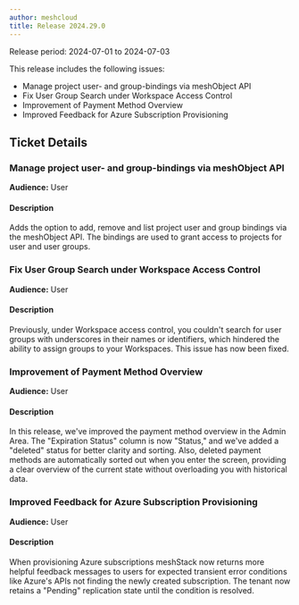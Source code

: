 ```yaml
---
author: meshcloud
title: Release 2024.29.0
---
```


Release period: 2024-07-01 to 2024-07-03

This release includes the following issues:
* Manage project user- and group-bindings via meshObject API
* Fix User Group Search under Workspace Access Control
* Improvement of Payment Method Overview
* Improved Feedback for Azure Subscription Provisioning
<!--truncate-->

## Ticket Details
### Manage project user- and group-bindings via meshObject API
**Audience:** User


#### Description
Adds the option to add, remove and list project user and group bindings
via the meshObject API. The bindings are used to grant access to projects
for user and user groups.

### Fix User Group Search under Workspace Access Control
**Audience:** User


#### Description
Previously, under Workspace access control, you couldn't search for user groups with underscores in their names or identifiers, which hindered the ability to assign groups to your Workspaces. This issue has now been fixed.

### Improvement of Payment Method Overview
**Audience:** User


#### Description
In this release, we've improved the payment method overview in the Admin Area. The "Expiration Status" column is now 
"Status," and we've added a "deleted" status for better clarity and sorting. Also, deleted payment methods are automatically 
sorted out when you enter the screen, providing a clear overview of the current state without overloading you with historical data.

### Improved Feedback for Azure Subscription Provisioning
**Audience:** User


#### Description
When provisioning Azure subscriptions meshStack now returns more helpful
feedback messages to users for expected transient error conditions like
Azure's APIs not finding the newly created subscription. The tenant now
retains a "Pending" replication state until the condition is resolved.

